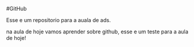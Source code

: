 #GitHub

Esse e um repositorio para a auala de ads.

na aula de hoje vamos aprender sobre github, esse e um teste para a aula de hoje!

